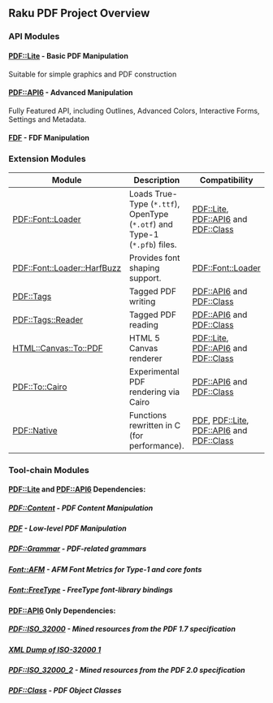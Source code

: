 Raku PDF Project Overview
----

### API Modules

#### [PDF::Lite](https://pdf-raku.github.io/PDF-Lite-raku/) - Basic PDF Manipulation

Suitable for simple graphics and PDF construction

#### [PDF::API6](https://pdf-raku.github.io/PDF-API6/) - Advanced Manipulation

Fully Featured API, including Outlines, Advanced Colors, Interactive Forms, Settings and Metadata.
#### [FDF](https://pdf-raku.github.io/FDF-raku/) - FDF Manipulation

### Extension Modules

Module | Description | Compatibility
-------|-------------|------------
[PDF::Font::Loader](https://pdf-raku.github.io/PDF-Font-Loader-raku/)|Loads True-Type (`*.ttf`), OpenType (`*.otf`) and Type-1 (`*.pfb`) files.|[PDF::Lite](https://pdf-raku.github.io/PDF-Lite-raku/), [PDF::API6](https://pdf-raku.github.io/PDF-API6/) and [PDF::Class](https://pdf-raku.github.io/PDF-Class-raku/)
[PDF::Font::Loader::HarfBuzz](https://pdf-raku.github.io/PDF-Font-Loader-HarfBuzz-raku/)|Provides font shaping support.|[PDF::Font::Loader](https://pdf-raku.github.io/PDF-Font-Loader-raku/)
[PDF::Tags](https://pdf-raku.github.io/PDF-Tags-raku/)|Tagged PDF writing|[PDF::API6](https://pdf-raku.github.io/PDF-API6/) and [PDF::Class](https://pdf-raku.github.io/PDF-Class-raku/)
[PDF::Tags::Reader](https://pdf-raku.github.io/PDF-Tags-Reader-raku/)|Tagged PDF reading|[PDF::API6](https://pdf-raku.github.io/PDF-API6/) and [PDF::Class](https://pdf-raku.github.io/PDF-Class-raku/)
[HTML::Canvas::To::PDF](https://pdf-raku.github.io/HTML-Canvas-To-PDF-raku/) | HTML 5 Canvas renderer |[PDF::Lite](https://pdf-raku.github.io/PDF-Lite-raku/), [PDF::API6](https://pdf-raku.github.io/PDF-API6/) and [PDF::Class](https://pdf-raku.github.io/PDF-Class-raku/)
[PDF::To::Cairo](https://pdf-raku.github.io/PDF-To-Cairo-raku/) | Experimental PDF rendering via Cairo  |[PDF::API6](https://pdf-raku.github.io/PDF-API6/) and [PDF::Class](https://pdf-raku.github.io/PDF-Class-raku/)
[PDF::Native](https://pdf-raku.github.io/PDF-Native-raku/)|Functions rewritten in C (for performance).|[PDF](https://pdf-raku.github.io/PDF-raku/), [PDF::Lite](https://pdf-raku.github.io/PDF-Lite-raku/), [PDF::API6](https://pdf-raku.github.io/PDF-API6/) and [PDF::Class](https://pdf-raku.github.io/PDF-Class-raku/)

### Tool-chain Modules

#### [PDF::Lite](https://pdf-raku.github.io/PDF-Lite-raku/) and [PDF::API6](https://pdf-raku.github.io/PDF-API6/) Dependencies:

##### [PDF::Content](https://pdf-raku.github.io/PDF-Content-raku/) - PDF Content Manipulation
##### [PDF](https://pdf-raku.github.io/PDF-raku/) - Low-level PDF Manipulation
##### [PDF::Grammar](https://pdf-raku.github.io/PDF-Grammar-raku/) - PDF-related grammars
##### [Font::AFM](https://pdf-raku.github.io/Font-AFM-raku/) - AFM Font Metrics for Type-1 and core fonts
##### [Font::FreeType](https://pdf-raku.github.io/Font-FreeType-raku/) - FreeType font-library bindings

#### [PDF::API6](https://pdf-raku.github.io/PDF-API6/) Only Dependencies:

##### [PDF::ISO_32000](https://pdf-raku.github.io/PDF-ISO_32000-raku/) - Mined resources from the PDF 1.7 specification
##### [XML Dump of ISO-32000 1](https://raw.githack.com/pdf-raku/PDF-ISO_32000-Builder-raku/master/PDF-ISO_32000.xml)
##### [PDF::ISO_32000_2](https://pdf-raku.github.io/PDF-ISO_32000_2-raku/) - Mined resources from the PDF 2.0 specification

##### [PDF::Class](https://pdf-raku.github.io/PDF-Class-raku/) - PDF Object Classes
